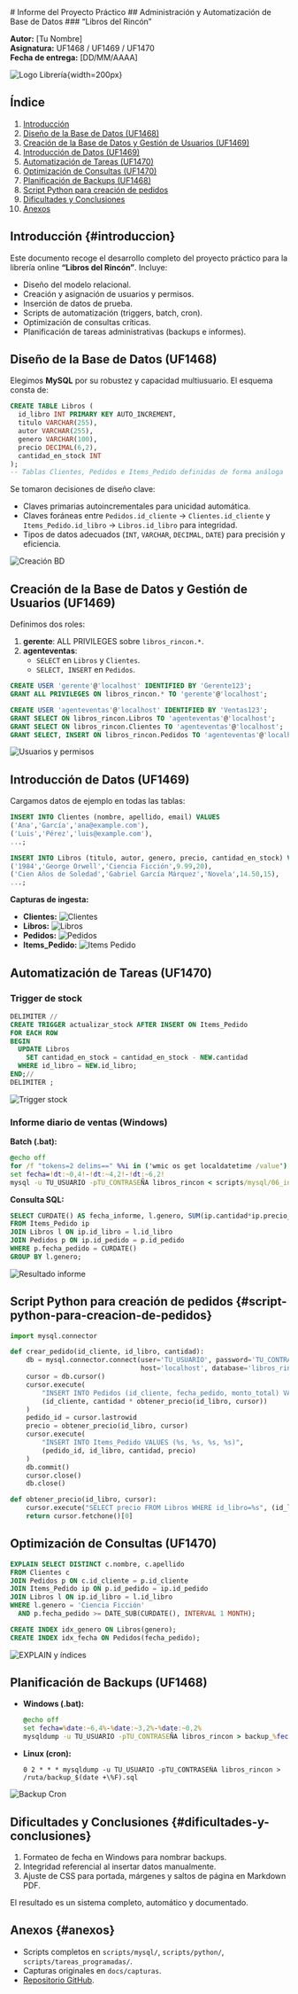 <!-- Portada -->
<div class="cover">
  # Informe del Proyecto Práctico  
  ## Administración y Automatización de Base de Datos  
  ### “Libros del Rincón”  

  **Autor:** [Tu Nombre]  
  **Asignatura:** UF1468 / UF1469 / UF1470  
  **Fecha de entrega:** [DD/MM/AAAA]  

  ![Logo Librería](./docs/capturas/logo_libros_rincon.png){width=200px}
</div>

<!-- pagebreak -->

## Índice

1. [Introducción](#introduccion)  
2. [Diseño de la Base de Datos (UF1468)](#diseno-de-la-base-de-datos-uf1468)  
3. [Creación de la Base de Datos y Gestión de Usuarios (UF1469)](#creacion-de-la-base-de-datos-y-gestion-de-usuarios-uf1469)  
4. [Introducción de Datos (UF1469)](#introduccion-de-datos-uf1469)  
5. [Automatización de Tareas (UF1470)](#automatizacion-de-tareas-uf1470)  
6. [Optimización de Consultas (UF1470)](#optimizacion-de-consultas-uf1470)  
7. [Planificación de Backups (UF1468)](#planificacion-de-backups-uf1468)  
8. [Script Python para creación de pedidos](#script-python-para-creacion-de-pedidos)  
9. [Dificultades y Conclusiones](#dificultades-y-conclusiones)  
10. [Anexos](#anexos)  

<!-- pagebreak -->

## Introducción {#introduccion}

Este documento recoge el desarrollo completo del proyecto práctico para la librería online **“Libros del Rincón”**. Incluye:

- Diseño del modelo relacional.  
- Creación y asignación de usuarios y permisos.  
- Inserción de datos de prueba.  
- Scripts de automatización (triggers, batch, cron).  
- Optimización de consultas críticas.  
- Planificación de tareas administrativas (backups e informes).

<!-- pagebreak -->

## Diseño de la Base de Datos (UF1468)

Elegimos **MySQL** por su robustez y capacidad multiusuario. El esquema consta de:

```sql
CREATE TABLE Libros (
  id_libro INT PRIMARY KEY AUTO_INCREMENT,
  titulo VARCHAR(255),
  autor VARCHAR(255),
  genero VARCHAR(100),
  precio DECIMAL(6,2),
  cantidad_en_stock INT
);
-- Tablas Clientes, Pedidos e Items_Pedido definidas de forma análoga
```

Se tomaron decisiones de diseño clave:

- Claves primarias autoincrementales para unicidad automática.  
- Claves foráneas entre `Pedidos.id_cliente` → `Clientes.id_cliente` y `Items_Pedido.id_libro` → `Libros.id_libro` para integridad.  
- Tipos de datos adecuados (`INT`, `VARCHAR`, `DECIMAL`, `DATE`) para precisión y eficiencia.  

![Creación BD](./docs/capturas/01_creacion_bd.png)

<!-- pagebreak -->

## Creación de la Base de Datos y Gestión de Usuarios (UF1469)

Definimos dos roles:

1. **gerente**: ALL PRIVILEGES sobre `libros_rincon.*`.  
2. **agenteventas**:  
   - `SELECT` en `Libros` y `Clientes`.  
   - `SELECT, INSERT` en `Pedidos`.

```sql
CREATE USER 'gerente'@'localhost' IDENTIFIED BY 'Gerente123';
GRANT ALL PRIVILEGES ON libros_rincon.* TO 'gerente'@'localhost';

CREATE USER 'agenteventas'@'localhost' IDENTIFIED BY 'Ventas123';
GRANT SELECT ON libros_rincon.Libros TO 'agenteventas'@'localhost';
GRANT SELECT ON libros_rincon.Clientes TO 'agenteventas'@'localhost';
GRANT SELECT, INSERT ON libros_rincon.Pedidos TO 'agenteventas'@'localhost';
```

![Usuarios y permisos](./docs/capturas/02_usuarios_y_permisos.png)

<!-- pagebreak -->

## Introducción de Datos (UF1469)

Cargamos datos de ejemplo en todas las tablas:

```sql
INSERT INTO Clientes (nombre, apellido, email) VALUES
('Ana','García','ana@example.com'),
('Luis','Pérez','luis@example.com'),
...;

INSERT INTO Libros (titulo, autor, genero, precio, cantidad_en_stock) VALUES
('1984','George Orwell','Ciencia Ficción',9.99,20),
('Cien Años de Soledad','Gabriel García Márquez','Novela',14.50,15),
...;
```

**Capturas de ingesta:**

- **Clientes:** ![Clientes](./docs/capturas/03_ingesta_datos_clientes.png)  
- **Libros:** ![Libros](./docs/capturas/03_ingesta_libros.png)  
- **Pedidos:** ![Pedidos](./docs/capturas/03_ingesta_pedidos.png)  
- **Items_Pedido:** ![Items Pedido](./docs/capturas/03_ingesta_items_pedidos.png)

<!-- pagebreak -->

## Automatización de Tareas (UF1470)

### Trigger de stock

```sql
DELIMITER //
CREATE TRIGGER actualizar_stock AFTER INSERT ON Items_Pedido
FOR EACH ROW
BEGIN
  UPDATE Libros
    SET cantidad_en_stock = cantidad_en_stock - NEW.cantidad
  WHERE id_libro = NEW.id_libro;
END;//
DELIMITER ;
```

![Trigger stock](./docs/capturas/comprobacion_trigger_cantidad_stock.png)

### Informe diario de ventas (Windows)

**Batch (.bat):**

```bat
@echo off
for /f "tokens=2 delims==" %%i in ('wmic os get localdatetime /value') do set dt=%%i
set fecha=!dt:~0,4!-!dt:~4,2!-!dt:~6,2!
mysql -u TU_USUARIO -pTU_CONTRASEÑA libros_rincon < scripts/mysql/06_informe_diario_ventas.sql > ventas_%fecha%.txt
```

**Consulta SQL:**

```sql
SELECT CURDATE() AS fecha_informe, l.genero, SUM(ip.cantidad*ip.precio_por_item) AS total_ventas
FROM Items_Pedido ip
JOIN Libros l ON ip.id_libro = l.id_libro
JOIN Pedidos p ON ip.id_pedido = p.id_pedido
WHERE p.fecha_pedido = CURDATE()
GROUP BY l.genero;
```

![Resultado informe](./docs/capturas/resultado_informe_tareawin.png)

<!-- pagebreak -->

## Script Python para creación de pedidos {#script-python-para-creacion-de-pedidos}

```python
import mysql.connector

def crear_pedido(id_cliente, id_libro, cantidad):
    db = mysql.connector.connect(user='TU_USUARIO', password='TU_CONTRASEÑA',
                                 host='localhost', database='libros_rincon')
    cursor = db.cursor()
    cursor.execute(
        "INSERT INTO Pedidos (id_cliente, fecha_pedido, monto_total) VALUES (%s, CURDATE(), %s)",
        (id_cliente, cantidad * obtener_precio(id_libro, cursor))
    )
    pedido_id = cursor.lastrowid
    precio = obtener_precio(id_libro, cursor)
    cursor.execute(
        "INSERT INTO Items_Pedido VALUES (%s, %s, %s, %s)",
        (pedido_id, id_libro, cantidad, precio)
    )
    db.commit()
    cursor.close()
    db.close()

def obtener_precio(id_libro, cursor):
    cursor.execute("SELECT precio FROM Libros WHERE id_libro=%s", (id_libro,))
    return cursor.fetchone()[0]
```

<!-- pagebreak -->

## Optimización de Consultas (UF1470)

```sql
EXPLAIN SELECT DISTINCT c.nombre, c.apellido
FROM Clientes c
JOIN Pedidos p ON c.id_cliente = p.id_cliente
JOIN Items_Pedido ip ON p.id_pedido = ip.id_pedido
JOIN Libros l ON ip.id_libro = l.id_libro
WHERE l.genero = 'Ciencia Ficción'
  AND p.fecha_pedido >= DATE_SUB(CURDATE(), INTERVAL 1 MONTH);

CREATE INDEX idx_genero ON Libros(genero);
CREATE INDEX idx_fecha ON Pedidos(fecha_pedido);
```

![EXPLAIN y índices](./docs/capturas/optimizacion_explain_index.png)

<!-- pagebreak -->

## Planificación de Backups (UF1468)

- **Windows (.bat):**
  ```bat
  @echo off
  set fecha=%date:~6,4%-%date:~3,2%-%date:~0,2%
  mysqldump -u TU_USUARIO -pTU_CONTRASEÑA libros_rincon > backup_%fecha%.sql
  ```
- **Linux (cron):**
  ```cron
  0 2 * * * mysqldump -u TU_USUARIO -pTU_CONTRASEÑA libros_rincon > /ruta/backup_$(date +\%F).sql
  ```

![Backup Cron](./docs/capturas/cron_backup.png)

<!-- pagebreak -->

## Dificultades y Conclusiones {#dificultades-y-conclusiones}

1. Formateo de fecha en Windows para nombrar backups.  
2. Integridad referencial al insertar datos manualmente.  
3. Ajuste de CSS para portada, márgenes y saltos de página en Markdown PDF.

El resultado es un sistema completo, automático y documentado.

<!-- pagebreak -->

## Anexos {#anexos}

- Scripts completos en `scripts/mysql/`, `scripts/python/`, `scripts/tareas_programadas/`.  
- Capturas originales en `docs/capturas`.  
- [Repositorio GitHub](https://github.com/tu_usuario/LIBROS-DEL-RINCON).
